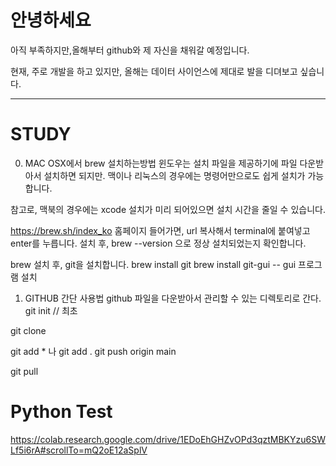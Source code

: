 # 안녕하세요
아직 부족하지만,올해부터 github와 제 자신을 채워갈 예정입니다.

현재, 주로 개발을 하고 있지만, 올해는 데이터 사이언스에 제대로 발을 디뎌보고 싶습니다.




********************************************************************************************************************************
# STUDY
0. MAC OSX에서 brew 설치하는방법
윈도우는 설치 파일을 제공하기에 파일 다운받아서 설치하면 되지만.
맥이나 리눅스의 경우에는 명령어만으로도 쉽게 설치가 가능합니다.

참고로, 맥북의 경우에는 xcode 설치가 미리 되어있으면 설치 시간을 줄일 수 있습니다.

https://brew.sh/index_ko
홈페이지 들어가면, url 복사해서 terminal에 붙여넣고 enter를 누릅니다.
설치 후, brew --version 으로 정상 설치되었는지 확인합니다.


brew 설치 후, git을 설치합니다.
brew install git
brew install git-gui -- gui 프로그램 설치



1. GITHUB 간단 사용법
github 파일을 다운받아서 관리할 수 있는 디렉토리로 간다.
git init // 최초 

git clone 

git add * 나 git add .
git push origin main

git pull


# Python Test
https://colab.research.google.com/drive/1EDoEhGHZvOPd3qztMBKYzu6SWLf5i6rA#scrollTo=mQ2oE12aSplV


